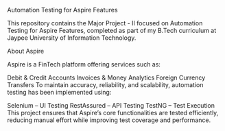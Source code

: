 Automation Testing for Aspire Features

This repository contains the Major Project - II focused on Automation Testing for Aspire Features, completed as part of my B.Tech curriculum at Jaypee University of Information Technology.

About Aspire

Aspire is a FinTech platform offering services such as:

Debit & Credit Accounts
Invoices & Money Analytics
Foreign Currency Transfers
To maintain accuracy, reliability, and scalability, automation testing has been implemented using:

Selenium – UI Testing
RestAssured – API Testing
TestNG – Test Execution
This project ensures that Aspire’s core functionalities are tested efficiently, reducing manual effort while improving test coverage and performance.

